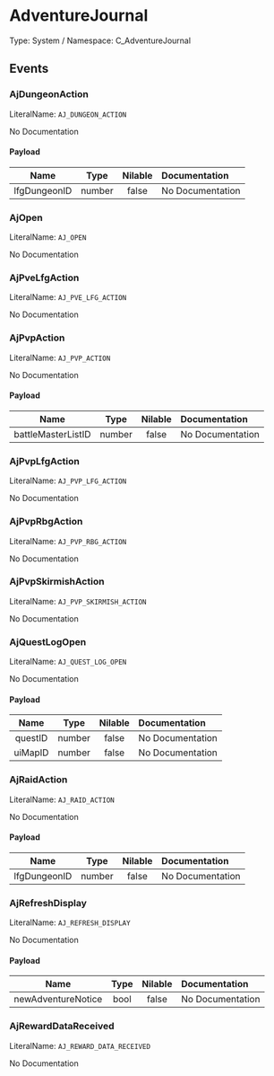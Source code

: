 # AdventureJournal

Type: System / Namespace: C_AdventureJournal

## Events

### AjDungeonAction
LiteralName: `AJ_DUNGEON_ACTION`

No Documentation

#### Payload
|Name|Type|Nilable|Documentation|
|:---:|:---:|:---:|:---|
|lfgDungeonID|number|false|No Documentation|
### AjOpen
LiteralName: `AJ_OPEN`

No Documentation

### AjPveLfgAction
LiteralName: `AJ_PVE_LFG_ACTION`

No Documentation

### AjPvpAction
LiteralName: `AJ_PVP_ACTION`

No Documentation

#### Payload
|Name|Type|Nilable|Documentation|
|:---:|:---:|:---:|:---|
|battleMasterListID|number|false|No Documentation|
### AjPvpLfgAction
LiteralName: `AJ_PVP_LFG_ACTION`

No Documentation

### AjPvpRbgAction
LiteralName: `AJ_PVP_RBG_ACTION`

No Documentation

### AjPvpSkirmishAction
LiteralName: `AJ_PVP_SKIRMISH_ACTION`

No Documentation

### AjQuestLogOpen
LiteralName: `AJ_QUEST_LOG_OPEN`

No Documentation

#### Payload
|Name|Type|Nilable|Documentation|
|:---:|:---:|:---:|:---|
|questID|number|false|No Documentation|
|uiMapID|number|false|No Documentation|
### AjRaidAction
LiteralName: `AJ_RAID_ACTION`

No Documentation

#### Payload
|Name|Type|Nilable|Documentation|
|:---:|:---:|:---:|:---|
|lfgDungeonID|number|false|No Documentation|
### AjRefreshDisplay
LiteralName: `AJ_REFRESH_DISPLAY`

No Documentation

#### Payload
|Name|Type|Nilable|Documentation|
|:---:|:---:|:---:|:---|
|newAdventureNotice|bool|false|No Documentation|
### AjRewardDataReceived
LiteralName: `AJ_REWARD_DATA_RECEIVED`

No Documentation
